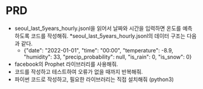 # PRD

* seoul_last_5years_hourly.jsonl을 읽어서 날짜와 시간을 입력하면 온도를 예측하도록 코드를 작성해줘.
  *seoul_last_5years_hourly.jsonl의 데이터 구조는 다음과 같다.
    * {"date": "2022-01-01", "time": "00:00", "temperature": -8.9, "humidity": 33, "precip_probability": null, "is_rain": 0, "is_snow": 0}
* facebook의 Prophet 라이브러리를 사용해줘.
* 코드를 작성하고 테스트하여 오류가 없을 때까지 반복해줘.
* 파이썬 코드로 작성하고, 필요한 라이브러리는 직접 설치해줘 (python3)